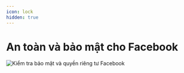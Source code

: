 ```yaml
---
icon: lock
hidden: true
---
```


# An toàn và bảo mật cho Facebook

![Kiểm tra bảo mật và quyền riêng tư Facebook](https://github.com/user-attachments/assets/5dc0d5d1-1ab7-4652-9f6f-efa78f93d745)
